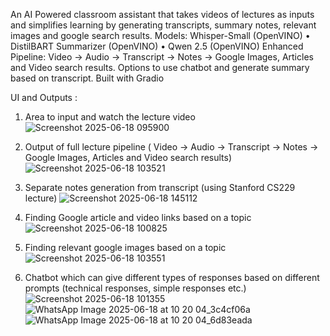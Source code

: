 An AI Powered classroom assistant that takes videos of lectures as inputs and simplifies learning by generating transcripts, summary notes, relevant images and google search results.
Models: Whisper-Small (OpenVINO) • DistilBART Summarizer (OpenVINO) • Qwen 2.5 (OpenVINO)
Enhanced Pipeline: Video → Audio → Transcript → Notes → Google Images, Articles and Video search results. Options to use chatbot and generate summary based on transcript.
Built with Gradio

UI and Outputs : 
1) Area to input and watch the lecture video
![Screenshot 2025-06-18 095900](https://github.com/user-attachments/assets/820afacf-c94f-47fc-8673-3592929fb600)

2) Output of full lecture pipeline ( Video → Audio → Transcript → Notes → Google Images, Articles and Video search results)
![Screenshot 2025-06-18 103521](https://github.com/user-attachments/assets/a53a4f93-e853-4e92-a656-045709392d2f)

3) Separate notes generation from transcript (using Stanford CS229 lecture)
![Screenshot 2025-06-18 145112](https://github.com/user-attachments/assets/7873454d-e219-4b4b-affd-052ec5743a2f)


4) Finding Google article and video links based on a topic
![Screenshot 2025-06-18 100825](https://github.com/user-attachments/assets/c4ee9bcf-b683-416c-b930-d4703d8bb8fe)

5) Finding relevant google images based on a topic
![Screenshot 2025-06-18 103551](https://github.com/user-attachments/assets/0f0d59c3-46b5-4583-a0b9-25e994c26aa3)

6) Chatbot which can give different types of responses based on different prompts (technical responses, simple responses etc.)
![Screenshot 2025-06-18 101355](https://github.com/user-attachments/assets/98934100-c926-4812-82cd-9925a192575c)
![WhatsApp Image 2025-06-18 at 10 20 04_3c4cf06a](https://github.com/user-attachments/assets/6615de18-534a-408b-91cf-83a9ff883a2b)
![WhatsApp Image 2025-06-18 at 10 20 04_6d83eada](https://github.com/user-attachments/assets/24b9dad1-cb0a-4b9e-bfc6-4da279ee43ca)

